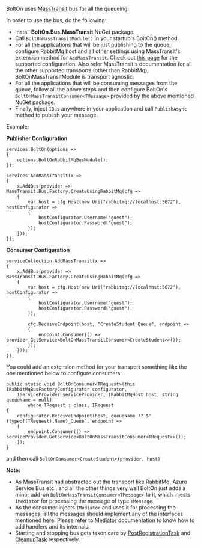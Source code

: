 BoltOn uses [MassTransit](https://masstransit-project.com/) bus for all the queueing. 

In order to use the bus, do the following:

* Install **BoltOn.Bus.MassTransit** NuGet package.
* Call `BoltOnMassTransitModule()` in your startup's BoltOn() method. 
* For all the applications that will be just publishing to the queue, configure RabbitMq host and all other settings using MassTransit's extension method for `AddMassTransit`. Check out [this page](https://masstransit-project.com/MassTransit/usage/containers/msdi.html) for the supported configuration. Also refer MassTransit's documentation for all the other supported transports (other than RabbitMq), BoltOnMassTransitModule is transport agnostic.
* For all the applications that will be consuming messages from the queue, follow all the above steps and then configure BoltOn's `BoltOnMassTransitConsumer<TMessage>` provided by the above mentioned NuGet package. 
* Finally, inject `IBus` anywhere in your application and call `PublishAsync` method to publish your message. 

Example:

**Publisher Configuration**

    services.BoltOn(options =>
    {
        options.BoltOnRabbitMqBusModule();
    });

    services.AddMassTransit(x =>
    {
        x.AddBus(provider => MassTransit.Bus.Factory.CreateUsingRabbitMq(cfg =>
        {
            var host = cfg.Host(new Uri("rabbitmq://localhost:5672"), hostConfigurator =>
            {
                hostConfigurator.Username("guest");
                hostConfigurator.Password("guest");
            });
        }));
    });

**Consumer Configuration**

    serviceCollection.AddMassTransit(x =>
    {
        x.AddBus(provider => MassTransit.Bus.Factory.CreateUsingRabbitMq(cfg =>
        {
            var host = cfg.Host(new Uri("rabbitmq://localhost:5672"), hostConfigurator =>
            {
                hostConfigurator.Username("guest");
                hostConfigurator.Password("guest");
            });

            cfg.ReceiveEndpoint(host, "CreateStudent_Queue", endpoint =>
            {
                endpoint.Consumer(() => provider.GetService<BoltOnMassTransitConsumer<CreateStudent>>());
            });
        }));
    });

You could add an extension method for your transport something like the one mentioned below to configure consumers:

    public static void BoltOnConsumer<TRequest>(this IRabbitMqBusFactoryConfigurator configurator, 
        IServiceProvider serviceProvider, IRabbitMqHost host, string queueName = null)
            where TRequest : class, IRequest
    {
        configurator.ReceiveEndpoint(host, queueName ?? $"{typeof(TRequest).Name}_Queue", endpoint =>
        {
            endpoint.Consumer(() => serviceProvider.GetService<BoltOnMassTransitConsumer<TRequest>>());
        });
    } 

and then call `BoltOnConsumer<CreateStudent>(provider, host)`

**Note:**

* As MassTransit had abstracted out the transport like RabbitMq, Azure Service Bus etc., and all the other things very well BoltOn just adds a minor add-on `BoltOnMassTransitConsumer<TMessage>` to it, which injects `IMediator` for processing the message of type `TMessage`.
* As the consumer injects `IMediator` and uses it for processing the messages, all the messages should implement any of the interfaces mentioned [here](../mediator/#request-response-and-requesthandler). 
Please refer to [Mediator](../mediator) documentation to know how to add handlers and its internals.
* Starting and stopping bus gets taken care by [PostRegistrationTask](https://github.com/gokulm/BoltOn/blob/master/src/BoltOn.Bus.MassTransit/PostRegistrationTask.cs) and [CleanupTask](https://github.com/gokulm/BoltOn/blob/master/src/BoltOn.Bus.MassTransit/CleanupTask.cs) respectively. 
